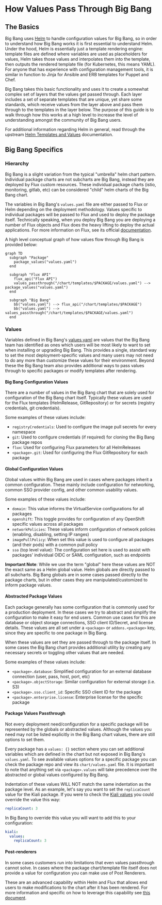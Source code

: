 # How Values Pass Through Big Bang

## The Basics

Big Bang uses [Helm](https://helm.sh/) to handle configuration values for Big Bang, so in order to understand how Big Bang works it is first essential to understand Helm. Under the hood, Helm is essentially just a template rendering engine: template files are defined where variables are used as placeholders for values, Helm takes those values and interpolates them into the template, then outputs the rendered template file (for Kubernetes, this means YAML). For anyone that has experience with configuration management tools, it is similar in function to Jinja for Ansible and ERB templates for Puppet and Chef.

Big Bang takes this basic functionality and uses it to create a somewhat complex set of layers that the values get passed through. Each layer includes a set of separate templates that are unique, yet share some standards, which receive values from the layer above and pass them through to the templates in the layer below. The purpose of this guide is to walk through how this works at a high level to increase the level of understanding amongst the community of Big Bang users.

For additional information regarding Helm in general, read through the upstream [Helm Templates and Values](https://helm.sh/docs/topics/charts/#templates-and-values) documentation.

## Big Bang Specifics

### Hierarchy

Big Bang is a slight variation from the typical "umbrella" helm chart pattern. Individual package charts are not subcharts are Big Bang, instead they are deployed by Flux custom resources. These individual package charts (istio, monitoring, gitlab, etc) can be considered "child" helm charts of the Big Bang chart.

The variables in Big Bang's `values.yaml` file are either passed to Flux or Helm depending on the deployment methodology. Values specific to individual packages will be passed to Flux and used to deploy the package itself. Technically speaking, when you deploy Big Bang you are deploying a number of Flux objects and Flux does the heavy lifting to deploy the actual applications. For more information on Flux, see its official [documentation](https://fluxcd.io/docs/components/).

A high level conceptual graph of how values flow through Big Bang is provided below:

```mermaid
graph TD
  subgraph "Package"
    package_values("values.yaml")
  end

  subgraph "Flux API"
    flux_api("Flux API")
    values_passthrough("/chart/templates/$PACKAGE/values.yaml") --> package_values("values.yaml")
  end

  subgraph "Big Bang"
    bb("values.yaml") --> flux_api("/chart/templates/$PACKAGE")
    bb("values.yaml") --> values_passthrough("/chart/templates/$PACKAGE/values.yaml")
  end
```

### Values

Variables defined in Big Bang's [values.yaml](/chart/values.yaml) are values that the Big Bang team has identified as ones which users will be most likely to want to set when installing or upgrading Big Bang. This provides a single, standard way to set the most deployment-specific values and many users may not need to do any more than customize these values for their environment. Beyond these the Big Bang team also provides additional ways to pass values through to specific packages or modify templates after rendering. 

#### Big Bang Configuration Values

There are a number of values in the Big Bang chart that are solely used for configuration of the Big Bang chart itself. Typically these values are used for the Flux templates (HelmRelease, GitRepository) or for secrets (registry credentials, git credentials).

Some examples of these values include:
- `registryCredentials`: Used to configure the image pull secrets for every namespace
- `git`: Used to configure credentials (if required) for cloning the Big Bang package repos
- `flux`: Used for configuring Flux parameters for all HelmReleases
- `<package>.git`: Used for configuring the Flux GitRepository for each package

#### Global Configuration Values


Global values within Big Bang are used in cases where packages inherit a common configuration. These mainly include configuration for networking, common SSO provider config, and other common usability values.

Some examples of these values include:
- `domain`: This value informs the VirtualService configurations for all packages
- `openshift`: This toggle provides for configuration of any OpenShift specific values across all packages
- `networkPolicies`: These values inform configuration of network policies (enabling, disabling, setting IP ranges)
- `imagePullPolicy`: When set this value is used to configure all packages (and their pods) with a common pull policy
- `sso` (top level value): The configuration set here is used to assist with packages' individual OIDC or SAML configuration, such as endpoints

**Important Note**: While we use the term "global" here these values are NOT the exact same as a Helm global value. Helm globals are directly passed to all subcharts. Big Bang globals are in some cases passed directly to the package charts, but in other cases they are manipulated/customized to inform package values.

#### Abstracted Package Values

Each package generally has some configuration that is commonly used for a production deployment. In these cases we try to abstract and simplify the configuration to make it easy for end users. Common use cases for this are database or object storage connections, SSO client ID/Secret, and license details. These values are all set under a `<package>` or `addons.<package>` key, since they are specific to one package in Big Bang.

When these values are set they are passed through to the package itself. In some cases the Big Bang chart provides additional utility by creating any necessary secrets or toggling other values that are needed.

Some examples of these values include:
- `<package>.database`: Simplified configuration for an external database connection (user, pass, host, port, etc)
- `<package>.objectStorage`: Similar configuration for external storage (i.e. S3)
- `<package>.sso.client_id`: Specific SSO client ID for the package
- `<package>.enterprise.license`: Enterprise license for the specific package

#### Package Values Passthrough

Not every deployment need/configuration for a specific package will be represented by the globals or abstracted values. Although the values you need may not be listed explicitly in the Big Bang chart values, there are still options to set them.

Every package has a `values: {}` section where you can set additional variables which are defined in the chart but not exposed in Big Bang's `values.yaml`. To see available values options for a specific package you can check the package repo and view its `chart/values.yaml` file. It is important to note that anything set via `<package>.values` will take precedence over the abstracted or global values configured by Big Bang.

Indentation of these values WILL NOT match the same indentation as the package level. As an example, let's say you want to set the `replicaCount` value for the Kiali package. If you were to check the [Kiali values](https://repo1.dso.mil/platform-one/big-bang/apps/core/kiali/-/blob/c1d7cfcde20b7778b34ef909f49fc9e7cd2f7ec7/chart/values.yaml#L41) you could override the value this way:

```yaml
replicaCount: 3
```

In Big Bang to override this value you will want to add this to your configuration:

```yaml
kiali:
  values:
    replicaCount: 3
```

#### Post-renderers

In some cases customers run into limitations that even values passthrough cannot solve. In cases where the package chart/template file itself does not provide a value for configuration you can make use of Post Renderers.

These are an advanced capability within Helm and Flux that allows end users to make modifications to the chart after it has been rendered. For more information and specific on how to leverage this capability see [this document](/docs/postrenderers.md).
